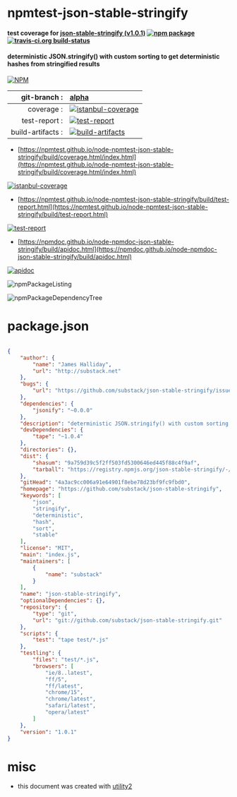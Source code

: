 # npmtest-json-stable-stringify

#### test coverage for  [json-stable-stringify (v1.0.1)](https://github.com/substack/json-stable-stringify)  [![npm package](https://img.shields.io/npm/v/npmtest-json-stable-stringify.svg?style=flat-square)](https://www.npmjs.org/package/npmtest-json-stable-stringify) [![travis-ci.org build-status](https://api.travis-ci.org/npmtest/node-npmtest-json-stable-stringify.svg)](https://travis-ci.org/npmtest/node-npmtest-json-stable-stringify)

#### deterministic JSON.stringify() with custom sorting to get deterministic hashes from stringified results

[![NPM](https://nodei.co/npm/json-stable-stringify.png?downloads=true&downloadRank=true&stars=true)](https://www.npmjs.com/package/json-stable-stringify)

| git-branch : | [alpha](https://github.com/npmtest/node-npmtest-json-stable-stringify/tree/alpha)|
|--:|:--|
| coverage : | [![istanbul-coverage](https://npmtest.github.io/node-npmtest-json-stable-stringify/build/coverage.badge.svg)](https://npmtest.github.io/node-npmtest-json-stable-stringify/build/coverage.html/index.html)|
| test-report : | [![test-report](https://npmtest.github.io/node-npmtest-json-stable-stringify/build/test-report.badge.svg)](https://npmtest.github.io/node-npmtest-json-stable-stringify/build/test-report.html)|
| build-artifacts : | [![build-artifacts](https://npmtest.github.io/node-npmtest-json-stable-stringify/glyphicons_144_folder_open.png)](https://github.com/npmtest/node-npmtest-json-stable-stringify/tree/gh-pages/build)|

- [https://npmtest.github.io/node-npmtest-json-stable-stringify/build/coverage.html/index.html](https://npmtest.github.io/node-npmtest-json-stable-stringify/build/coverage.html/index.html)

[![istanbul-coverage](https://npmtest.github.io/node-npmtest-json-stable-stringify/build/screenCapture.buildCi.browser.%252Ftmp%252Fbuild%252Fcoverage.lib.html.png)](https://npmtest.github.io/node-npmtest-json-stable-stringify/build/coverage.html/index.html)

- [https://npmtest.github.io/node-npmtest-json-stable-stringify/build/test-report.html](https://npmtest.github.io/node-npmtest-json-stable-stringify/build/test-report.html)

[![test-report](https://npmtest.github.io/node-npmtest-json-stable-stringify/build/screenCapture.buildCi.browser.%252Ftmp%252Fbuild%252Ftest-report.html.png)](https://npmtest.github.io/node-npmtest-json-stable-stringify/build/test-report.html)

- [https://npmdoc.github.io/node-npmdoc-json-stable-stringify/build/apidoc.html](https://npmdoc.github.io/node-npmdoc-json-stable-stringify/build/apidoc.html)

[![apidoc](https://npmdoc.github.io/node-npmdoc-json-stable-stringify/build/screenCapture.buildCi.browser.%252Ftmp%252Fbuild%252Fapidoc.html.png)](https://npmdoc.github.io/node-npmdoc-json-stable-stringify/build/apidoc.html)

![npmPackageListing](https://npmtest.github.io/node-npmtest-json-stable-stringify/build/screenCapture.npmPackageListing.svg)

![npmPackageDependencyTree](https://npmtest.github.io/node-npmtest-json-stable-stringify/build/screenCapture.npmPackageDependencyTree.svg)



# package.json

```json

{
    "author": {
        "name": "James Halliday",
        "url": "http://substack.net"
    },
    "bugs": {
        "url": "https://github.com/substack/json-stable-stringify/issues"
    },
    "dependencies": {
        "jsonify": "~0.0.0"
    },
    "description": "deterministic JSON.stringify() with custom sorting to get deterministic hashes from stringified results",
    "devDependencies": {
        "tape": "~1.0.4"
    },
    "directories": {},
    "dist": {
        "shasum": "9a759d39c5f2ff503fd5300646ed445f88c4f9af",
        "tarball": "https://registry.npmjs.org/json-stable-stringify/-/json-stable-stringify-1.0.1.tgz"
    },
    "gitHead": "4a3ac9cc006a91e64901f8ebe78d23bf9fc9fbd0",
    "homepage": "https://github.com/substack/json-stable-stringify",
    "keywords": [
        "json",
        "stringify",
        "deterministic",
        "hash",
        "sort",
        "stable"
    ],
    "license": "MIT",
    "main": "index.js",
    "maintainers": [
        {
            "name": "substack"
        }
    ],
    "name": "json-stable-stringify",
    "optionalDependencies": {},
    "repository": {
        "type": "git",
        "url": "git://github.com/substack/json-stable-stringify.git"
    },
    "scripts": {
        "test": "tape test/*.js"
    },
    "testling": {
        "files": "test/*.js",
        "browsers": [
            "ie/8..latest",
            "ff/5",
            "ff/latest",
            "chrome/15",
            "chrome/latest",
            "safari/latest",
            "opera/latest"
        ]
    },
    "version": "1.0.1"
}
```



# misc
- this document was created with [utility2](https://github.com/kaizhu256/node-utility2)
